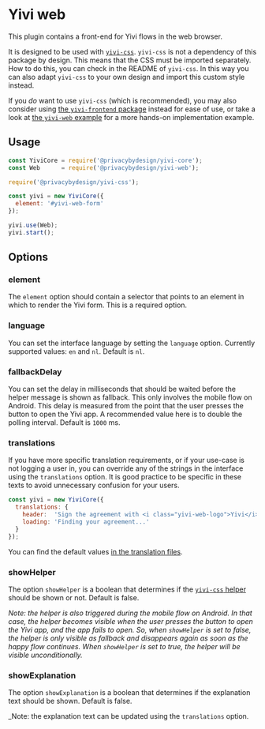 # Yivi web

This plugin contains a front-end for Yivi flows in the web browser.

It is designed to be used with
[`yivi-css`](https://github.com/privacybydesign/yivi-frontend-packages/tree/master/plugins/yivi-css). 
`yivi-css` is not a dependency of this package by design. This means that the CSS must be imported
separately. How to do this, you can check in the README of `yivi-css`. In this way you can also
adapt `yivi-css` to your own design and import this custom style instead.

If you *do* want to use `yivi-css` (which is recommended), you may also consider using
[the `yivi-frontend` package](https://github.com/privacybydesign/yivi-frontend-packages/tree/master/yivi-frontend)
instead for ease of use, or take a look at
[the `yivi-web` example](https://github.com/privacybydesign/yivi-frontend-packages/tree/master/examples/browser/yivi-web)
for a more hands-on implementation example.

## Usage

```javascript
const YiviCore = require('@privacybydesign/yivi-core');
const Web      = require('@privacybydesign/yivi-web');

require('@privacybydesign/yivi-css');

const yivi = new YiviCore({
  element: '#yivi-web-form'
});

yivi.use(Web);
yivi.start();
```

## Options

### element

The `element` option should contain a selector that points to an element in
which to render the Yivi form. This is a required option.

### language

You can set the interface language by setting the `language` option. Currently
supported values: `en` and `nl`. Default is `nl`.

### fallbackDelay

You can set the delay in milliseconds that should be waited before the helper
message is shown as fallback. This only involves the mobile flow on Android.
This delay is measured from the point that the user presses the button to open
the Yivi app. A recommended value here is to double the polling interval.
Default is `1000` ms.

### translations

If you have more specific translation requirements, or if your use-case is not
logging a user in, you can override any of the strings in the interface using
the `translations` option. It is good practice to be specific in these texts to
avoid unnecessary confusion for your users.

```javascript
const yivi = new YiviCore({
  translations: {
    header:  'Sign the agreement with <i class="yivi-web-logo">Yivi</i>',
    loading: 'Finding your agreement...'
  }
});
```

You can find the default values [in the translation files](https://github.com/privacybydesign/yivi-frontend-packages/tree/master/plugins/yivi-web/translations).

### showHelper

The option `showHelper` is a boolean that determines if the
[`yivi-css` helper](https://privacybydesign.github.io/yivi-frontend-packages/styleguide/section-examples.html#kssref-examples-helpers)
should be shown or not. Default is false.

_Note: the helper is also triggered during the mobile flow on Android. In that case, the helper
becomes visible when the user presses the button to open the Yivi app, and the app fails to open.
So, when `showHelper` is set to false, the helper is only visible as fallback and disappears
again as soon as the happy flow continues. When `showHelper` is set to true, the helper will
be visible unconditionally._

### showExplanation

The option `showExplanation` is a boolean that determines if the explanation text
should be shown. Default is false.

_Note: the explanation text can be updated using the `translations` option.
